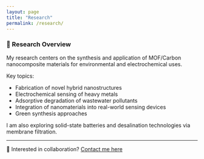 ```yaml
---
layout: page
title: "Research"
permalink: /research/
---
```


### 🔬 Research Overview

My research centers on the synthesis and application of MOF/Carbon nanocomposite materials for environmental and electrochemical uses.

Key topics:
- Fabrication of novel hybrid nanostructures
- Electrochemical sensing of heavy metals
- Adsorptive degradation of wastewater pollutants
- Integration of nanomaterials into real-world sensing devices
- Green synthesis approaches

I am also exploring solid-state batteries and desalination technologies via membrane filtration.

---

📩 Interested in collaboration? [Contact me here](/contact/)
